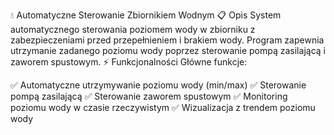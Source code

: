 💧 Automatyczne Sterowanie Zbiornikiem Wodnym
📋 Opis
System automatycznego sterowania poziomem wody w zbiorniku z zabezpieczeniami przed przepełnieniem i brakiem wody. Program zapewnia utrzymanie zadanego poziomu wody poprzez sterowanie pompą zasilającą i zaworem spustowym.
⚡ Funkcjonalności
Główne funkcje:

✅ Automatyczne utrzymywanie poziomu wody (min/max)
✅ Sterowanie pompą zasilającą
✅ Sterowanie zaworem spustowym
✅ Monitoring poziomu wody w czasie rzeczywistym
✅ Wizualizacja z trendem poziomu wody
